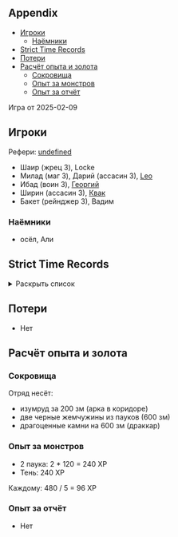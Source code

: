 ## Appendix

<!-- toc -->

- [Игроки](#%D0%B8%D0%B3%D1%80%D0%BE%D0%BA%D0%B8)
  - [Наёмники](#%D0%BD%D0%B0%D1%91%D0%BC%D0%BD%D0%B8%D0%BA%D0%B8)
- [Strict Time Records](#strict-time-records)
- [Потери](#%D0%BF%D0%BE%D1%82%D0%B5%D1%80%D0%B8)
- [Расчёт опыта и золота](#%D1%80%D0%B0%D1%81%D1%87%D1%91%D1%82-%D0%BE%D0%BF%D1%8B%D1%82%D0%B0-%D0%B8-%D0%B7%D0%BE%D0%BB%D0%BE%D1%82%D0%B0)
  - [Сокровища](#%D1%81%D0%BE%D0%BA%D1%80%D0%BE%D0%B2%D0%B8%D1%89%D0%B0)
  - [Опыт за монстров](#%D0%BE%D0%BF%D1%8B%D1%82-%D0%B7%D0%B0-%D0%BC%D0%BE%D0%BD%D1%81%D1%82%D1%80%D0%BE%D0%B2)
  - [Опыт за отчёт](#%D0%BE%D0%BF%D1%8B%D1%82-%D0%B7%D0%B0-%D0%BE%D1%82%D1%87%D1%91%D1%82)

<!-- tocstop -->

Игра от 2025-02-09

## Игроки

Рефери: [undefined](https://t.me/oktottrpg)

- Шаир (жрец 3), Locke
- Милад (маг 3), Дарий (ассасин 3), [Leo](https://t.me/fiftyforfifty)
- Ибад (воин 3), [Георгий](https://t.me/lowcult)
- Ширин (ассасин 3), [Квак](https://t.me/troglog)
- Бакет (рейнджер 3), Вадим

### Наёмники

- осёл, Али

## Strict Time Records

<details><summary>Раскрыть список</summary>

По дням

- 1 день: 1ч + 2ч20м (игра 1) 10 января
- 2 день: отдых в лагере, ночёвка (игра 2) 17 января
- 3 день: 1ч + 3ч20м, остались внутри (конец игры 2). 4ч30м внутри (игра 3)

</details>

## Потери

- Нет

## Расчёт опыта и золота

### Сокровища

Отряд несёт:

- изумруд за 200 зм (арка в коридоре)
- две черные жемчужины из пауков (600 зм)
- драгоценные камни на 600 зм (драккар)

### Опыт за монстров

- 2 паука: 2 \* 120 = 240 XP
- Тень: 240 XP

Каждому: 480 / 5 = 96 XP

### Опыт за отчёт

- Нет
